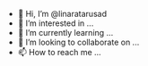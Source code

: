 - 👋 Hi, I’m @linaratarusad
- 👀 I’m interested in ...
- 🌱 I’m currently learning ...
- 💞️ I’m looking to collaborate on ...
- 📫 How to reach me ...

<!---
linaratarusad/linaratarusad is a ✨ special ✨ repository because its `README.md` (this file) appears on your GitHub profile.
You can click the Preview link to take a look at your changes.
--->
